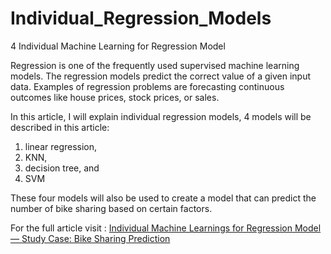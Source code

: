 # Individual_Regression_Models
4 Individual Machine Learning for Regression Model

Regression is one of the frequently used supervised machine learning models. The regression models predict the correct value of a given input data. Examples of regression problems are forecasting continuous outcomes like house prices, stock prices, or sales.

In this article, I will explain individual regression models, 4 models will be described in this article:
1. linear regression,
2. KNN,
3. decision tree, and
4. SVM

These four models will also be used to create a model that can predict the number of bike sharing based on certain factors.

For the full article visit : <a href='https://medium.com/@risdan.kristori/4-individual-machine-learnings-for-regression-model-study-case-bike-sharing-prediction-d9afc7f43a49'>Individual Machine Learnings for Regression Model — Study Case: Bike Sharing Prediction</a>
